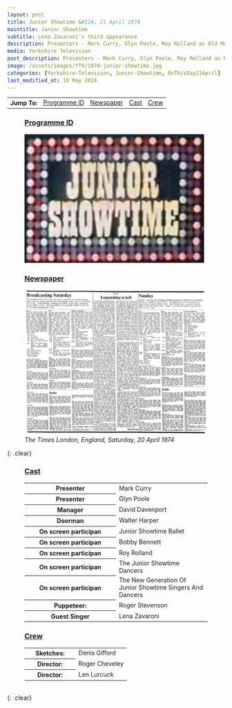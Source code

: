 ```yaml
---
layout: post
title: Junior Showtime &#124; 21 April 1974
maintitle: Junior Showtime
subtitle: Lena Zavaroni's third appearance
description: Presenters - Mark Curry, Glyn Poole, Roy Rolland as Old Mother Riley, Lena Zavaroni.
media: Yorkshire Television
post_description: Presenters - Mark Curry, Glyn Poole, Roy Rolland as Old Mother Riley, Lena Zavaroni.
image: /assets/images/YTV/1974-junior-showtime.jpg
categories: [Yorkshire-Television, Junior-Showtime, OnThisDay21April]
last_modified_at: 19 May 2024
---
```


<table>
<tr align="center">
<th>Jump To:</th>
<td><a href="#infobox1">Programme ID</a></td>
<td><a href="#infobox2">Newspaper</a></td>
<td><a href="#infobox3">Cast</a></td>
<td><a href="#infobox4">Crew</a></td>
</tr>
</table>


<figure class="fig1">
<figcaption>
<h3 id="infobox1"><a href="#infobox1">Programme ID</a></h3>
</figcaption>
<img src="/assets/images/YTV/1974-junior-showtime.jpg" class="full-width" />
</figure>

<figure class="fig2">
<figcaption>
<h3 id="infobox2"><a href="#infobox2">Newspaper</a></h3>
</figcaption>
<a href="/assets/images/newspapers/0FFO-1974-APR20-008.jpeg"><img src="/assets/images/newspapers/0FFO-1974-APR20-008.jpeg" class="full-width zoom-in" /></a>
<figcaption>
<cite>The Times London, England, Saturday, 20 April 1974</cite>
</figcaption>
</figure>

{: .clear}

<figure class="fig3">
<figcaption>
<h3 id="infobox3"><a href="#infobox3">Cast</a></h3>
</figcaption>
<table>
<tr><th style="width:50%;">Presenter</th><td>Mark Curry</td></tr>
<tr><th>Presenter</th><td>Glyn Poole</td></tr>
<tr><th>Manager</th><td>David Davenport</td></tr>
<tr><th>Doorman</th><td>Walter Harper</td></tr>
<tr><th>On screen participan</th><td>Junior Showtime Ballet</td></tr>
<tr><th>On screen participan</th><td>Bobby Bennett</td></tr>
<tr><th>On screen participan</th><td>Roy Rolland</td></tr>
<tr><th>On screen participan</th><td>The Junior Showtime Dancers</td></tr>
<tr><th>On screen participan</th><td>The New Generation Of Junior Showtime Singers And Dancers</td></tr>
<tr><th>Puppeteer:</th><td>Roger Stevenson</td></tr>
<tr><th>Guest Singer</th><td>Lena Zavaroni</td></tr>
</table>
</figure>

<figure class="fig3">
<figcaption>
<h3 id="infobox4"><a href="#infobox4">Crew</a></h3>
</figcaption>
<table>
<tr><th style="width:50%;">Sketches:</th><td>Denis Gifford</td></tr>
<tr><th>Director:</th><td>Roger Cheveley</td></tr>
<tr><th>Director:</th><td>Len Lurcuck</td></tr>
</table>
</figure>

<br />{: .clear}

